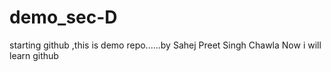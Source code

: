# demo_sec-D
starting github ,this is demo repo......by Sahej Preet Singh Chawla 
Now i will learn github
